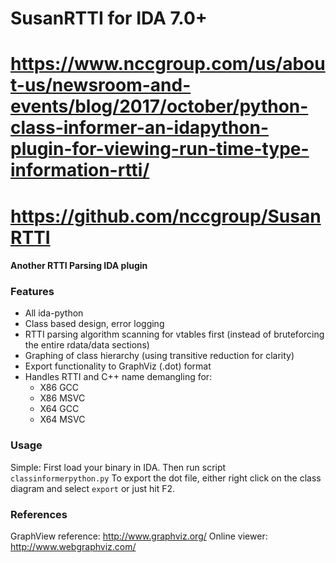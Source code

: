 # SusanRTTI for IDA 7.0+ #
# https://www.nccgroup.com/us/about-us/newsroom-and-events/blog/2017/october/python-class-informer-an-idapython-plugin-for-viewing-run-time-type-information-rtti/
# https://github.com/nccgroup/SusanRTTI
#### Another RTTI Parsing IDA plugin ####

### Features ###
* All ida-python
* Class based design, error logging
* RTTI parsing algorithm scanning for vtables first (instead of
bruteforcing the entire rdata/data sections)
* Graphing of class hierarchy (using transitive reduction for clarity)
* Export functionality to GraphViz (.dot) format
* Handles RTTI and C++ name demangling for:
  * X86 GCC
  * X86 MSVC
  * X64 GCC
  * X64 MSVC

### Usage ###
Simple: First load your binary in IDA. Then run script `classinformerpython.py`
To export the dot file, either right click on the class diagram and select
`export` or just hit F2.

### References ###
GraphView reference: http://www.graphviz.org/
Online viewer: http://www.webgraphviz.com/
